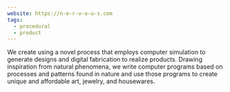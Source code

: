 ```yaml
---
website: https://n-e-r-v-o-u-s.com
tags:
  - procedural
  - product
---
```

We create using a novel process that employs computer simulation to generate designs and digital fabrication to realize products. Drawing inspiration from natural phenomena, we write computer programs based on processes and patterns found in nature and use those programs to create unique and affordable art, jewelry, and housewares.
